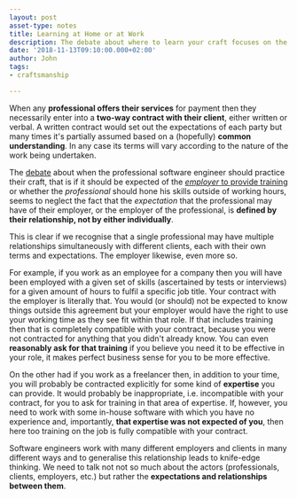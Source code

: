 ```yaml
---
layout: post
asset-type: notes
title: Learning at Home or at Work
description: The debate about where to learn your craft focuses on the professional on the one side or the employer on the other. We should be considering their relationship instead.
date: '2018-11-13T09:10:00.000+02:00'
author: John
tags:
- craftsmanship

---
```


When any **professional offers their services** for payment then they necessarily enter into a **two-way contract with their client**, either written or verbal. A written contract would set out the expectations of each party but many times it's partially assumed based on a (hopefully) **common understanding**. In any case its terms will vary according to the nature of the work being undertaken.

The [debate](https://www.youtube.com/watch?v=u-prgMPHcOE) about when the professional software engineer should practice their craft, that is if it should be expected of the [*employer* to provide training](https://www.praqma.com/stories/2who-pays-for-upskilling-soft-developers/) or whether the *professional* should hone his skills outside of working hours, seems to neglect the fact that the *expectation* that the professional may have of their employer, or the employer of the professional, is **defined by their relationship, not by either individually**.

This is clear if we recognise that a single professional may have multiple relationships simultaneously with different clients, each with their own terms and expectations. The employer likewise, even more so.

For example, if you work as an employee for a company then you will have been employed with a given set of skills (ascertained by tests or interviews) for a given amount of hours to fulfil a specific job title. Your contract with the employer is literally that. You would (or should) not be expected to know things outside this agreement but your employer would have the right to use your working time as they see fit within that role. If that includes training then that is completely compatible with your contract, because you were not contracted for anything that you didn't already know. You can even **reasonably ask for that training** if you believe you need it to be effective in your role, it makes perfect business sense for you to be more effective. 

On the other had if you work as a freelancer then, in addition to your time, you will probably be contracted explicitly for some kind of **expertise** you can provide. It would probably be inappropriate, i.e. incompatible with your contract, for you to ask for training in that area of expertise. If, however, you need to work with some in-house software with which you have no experience and, importantly, **that expertise was not expected of you**, then here too training on the job is fully compatible with your contract.

Software engineers work with many different employers and clients in many different ways and to generalise this relationship leads to knife-edge thinking. We need to talk not not so much about the actors (professionals, clients, employers, etc.) but rather the **expectations and relationships between them**.
